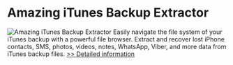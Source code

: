 # Amazing iTunes Backup Extractor
![Amazing iTunes Backup Extractor](https://mycommerce.akamaized.net/api/pimages/P300860069/BIG/300860069.PNG)
Easily navigate the file system of your iTunes backup with a powerful file browser. Extract and recover lost iPhone contacts, SMS, photos, videos, notes, WhatsApp, Viber, and more data from iTunes backup files.
[>> Detailed information](https://secure.shareit.com/shareit/product.html?productid=300860069&affiliateid=200057808)